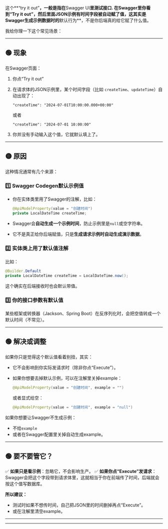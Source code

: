 这个\*\*“try it out”**，一般是指在**Swagger UI**里测试接口.
在Swagger里你看到“Try it out”，然后里面JSON示例有时间字段被自动赋了值，这其实是Swagger生成示例数据时的**默认行为\*\*，不是你后端真的给它赋了什么值。

我给你理一下这个常见场景：

---

## 🟢 **现象**

在Swagger页面：

1. 你点“Try it out”
2. 在请求体的JSON示例里，某个时间字段（比如 `createTime`、`updateTime`）自动出现了：

   ```
   "createTime": "2024-07-01T10:00:00.000+00:00"
   ```

   或者

   ```
   "createTime": "2024-07-01 10:00:00"
   ```
3. 你并没有手动输入这个值，它就默认填上了。

---

## 🟡 **原因**

这种情况通常有几个来源：

### 1️⃣ **Swagger Codegen默认示例值**

* 你在实体类里用了Swagger的注解，比如：

  ```java
  @ApiModelProperty(value = "创建时间")
  private LocalDateTime createTime;
  ```
* Swagger会**自动生成一个示例时间**，防止示例里是`null`或空字符串。
* 它不是真正给你后端赋值，只是**生成请求示例时自动生成演示数据**。

### 2️⃣ **实体类上用了默认值注解**

比如：

```java
@Builder.Default
private LocalDateTime createTime = LocalDateTime.now();
```

这个确实在后端接收时也会默认带值。

### 3️⃣ **你的接口参数有默认值**

某些框架或转换器（Jackson、Spring Boot）在反序列化时，会把空值转成一个默认时间（不常见）。

---

## 🟢 **解决或调整**

如果你只是觉得这个默认值看着别扭，其实：

* 它不会影响到你实际发请求时（除非你点“Execute”）。
* 如果你想要去掉默认示例，可以在注解里关掉example：

  ```java
  @ApiModelProperty(value = "创建时间", example = "")
  ```

  或者显式给空：

  ```java
  @ApiModelProperty(value = "创建时间", example = "null")
  ```

如果你想要让Swagger不生成示例：

* 不给`example`
* 或者在Swagger配置里关掉自动生成example。

---

## 🟢 **要不要管它？**

✅ **如果只是看示例**：忽略它，不会影响生产。
✅ **如果你点“Execute”发请求**：Swagger会把这个字段带到请求体里，这就相当于你在前端传了时间，后端就会按这个值写数据库。

**所以建议：**

* 测试时如果不想传时间，自己把JSON里的时间删掉再点“Execute”。
* 或在注解里清空example。

---
---

